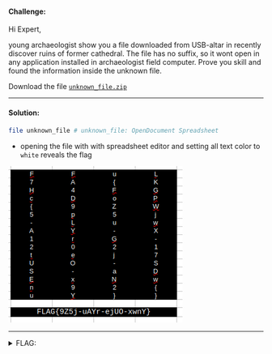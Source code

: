 #### Challenge:

Hi Expert, 

young archaeologist show you a file downloaded from USB-altar in recently discover ruins of former cathedral. The file has no suffix, so it wont open in any application installed in archaeologist field computer. Prove you skill and found the information inside the unknown file. 

Download the file [`unknown_file.zip`](./unknown_file.zip ":ignore")

---

#### Solution:

```bash
file unknown_file # unknown_file: OpenDocument Spreadsheet
```

- opening the file with with spreadsheet editor and setting all text color to `white` reveals the flag

![flag.png](./flag.png ":ignore")

---

<details><summary>FLAG:</summary>

```
FLAG{9Z5j-uAYr-ejUO-xwnY}
```

</details>
<br/>
